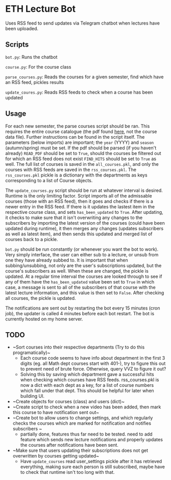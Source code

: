 # ETH Lecture Bot
Uses RSS feed to send updates via Telegram chatbot when lectures have been uploaded.

## Scripts
`bot.py`: Runs the chatbot

`course.py`: For the course class

`parse_courses.py`: Reads the courses for a given semester, find which have an RSS feed, pickles results

`update_coures.py`: Reads RSS feeds to check when a course has been updated


## Usage
For each new semester, the parse courses script should be ran. This requires the entire course catalogue (the pdf found [here](http://vvz.ethz.ch/Vorlesungsverzeichnis/gesamtverzeichnis.view?lang=en), not the course data file). Further instructions can be found in the script itself. The parameters (below imports) are important; the `year` (YYYY) and `season` (autumn/spring) must be set. If the pdf should be parsed (if you haven't already) `READ_PDF` should be set to `True`, should the courses be filtered out for which an RSS feed does not exist `FIND_HITS` should be set to `True` as well. The full list of courses is saved in the `all_courses.pkl`, and only the courses with RSS feeds are saved in the `rss_courses.pkl`. The `rss_courses.pkl` pickle is a dictionary with the departments as keys corresponding to a list of Course objects.

The `update_courses.py` script should be run at whatever interval is desired. Runtime is the only limiting factor. Script imports all of the admissable courses (those with an RSS feed), then it goes and checks if there is a newer entry in the RSS feed. If there is it updates the lastest item in the respective course class, and sets `has_been_updated` to `True`. After updating, it checks to make sure that it isn't overwriting any changes to the subscribers by importing the latest version of the courses (could have been updated during runtime), it then merges any changes (updates subscribers as well as latest item), and then sends this updated and merged list of courses back to a pickle.

`bot.py` should be run constantly (or whenever you want the bot to work). Very simply interface, the user can either sub to a lecture, or unsub from one they have already subbed to. It is important that when subbing/unsubbing, not only are the user's subscriptions updated, but the course's subscribers as well. When these are changed, the pickle is updated. At a regular time interval the courses are looked through to see if any of them have the `has_been_updated` value been set to `True` in which case, a message is sent to all of the subscribers of that course with the latest lecture information, and this value is then set to `False`. After checking all courses, the pickle is updated.

The notifications are sent out by restarting the bot every 15 minutes (cron job), the updater is called 4 minutes before each bot restart. The bot is currently hosted on my home server.


## TODO

- ~Sort courses into their respective departments (Try to do this programatically)~
    - Each course code seems to have info about department in the first 3 digits (eg. all Math dept courses start with 401-), try to figure this out to prevent need of brute force. Otherwise, query VVZ to figure it out?
    - Solving this by saving which department gave a successful hits when checking which courses have RSS feeds. rss_courses.pkl is now a dict with each dept as a key, for a list of course numbers which fall under that dept. This should be helpful for later when building UI.
- ~Create objects for courses (class) and users (dict)~
- ~Create script to check when a new video has been added, then mark this course to have notification sent out~
- ~Create bot to allow users to change settings, and which regularly checks the courses which are marked for notification and notifies subscribers ~
    - partially done, features thus far need to be tested. need to add feature which sends new lecture notifications and properly updates the courses after notifications have been sent.
- ~Make sure that users updating their subscriptions does not get overwritten by courses getting updated~
    - Have `update_courses` read user_settings pickle after it has retrieved everything, making sure each person is still subscribed, maybe have to check that runtime isn't too long with that.